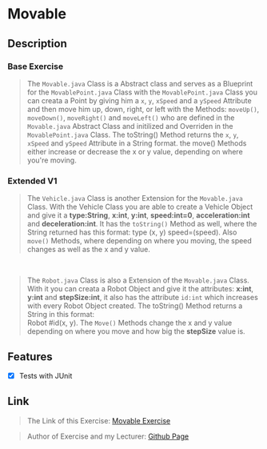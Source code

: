# Movable

## Description

### Base Exercise

> The ``Movable.java`` Class is a Abstract class and serves as a Blueprint for the ``MovablePoint.java`` Class
> with the ``MovablePoint.java`` Class you can creata a Point by giving him a ``x``, ``y``, ``xSpeed`` and a ``ySpeed`` Attribute and then move him up, down, right, or left with the Methods: ``moveUp()``, ``moveDown()``, ``moveRight()`` and ``moveLeft()`` who are defined in the ``Movable.java`` Abstract Class and initilized and Overriden in the ``MovablePoint.java`` Class. The toString() Method returns the ``x``, ``y``, ``xSpeed`` and ``ySpeed`` Attribute in a String format. the move() Methods either increase or decrease the x or y value, depending on where you're moving.

### Extended V1

> The ``Vehicle.java`` Class is another Extension for the ``Movable.java`` Class. With the Vehicle Class you are able to create a Vehicle Object and give it a **type:String**, **x:int**, **y:int**, **speed:int=0**, **acceleration:int** and **deceleration:int**. It has the ``toString()`` Method as well, where the String returned has this format: type (x, y) speed=(speed). Also ``move()`` Methods, where depending on where you moving, the speed changes as well as the x and y value.
<br>

> The ``Robot.java`` Class is also a Extension of the ``Movable.java`` Class. With it you can creata a Robot Object and give it the attributes: **x:int**, **y:int** and **stepSize:int**, it also has the attribute ``id:int`` which increases with every Robot Object created. The toString() Method returns a String in this format:<br> Robot #id(x, y). The ``Move()`` Methods change the x and y value depending on where you move and how big the **stepSize** value is.

## Features

- [X] Tests with JUnit

## Link

> The Link of this Exercise: [Movable Exercise](https://git-iit.fh-joanneum.at/iit-prog/java2/exercises/-/tree/main/03_polymorphism/movable?ref_type=heads)

> Author of Exercise and my Lecturer: [Github Page](https://git-iit.fh-joanneum.at/schwabha)
